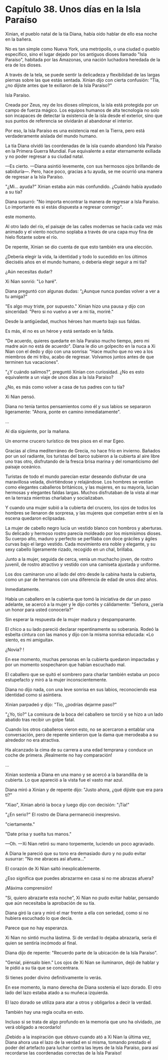 
# Capítulo 38. Unos días en la Isla Paraíso


Xinian, el pueblo natal de la tía Diana, había oído hablar de ello esa noche en la bañera.

No es tan simple como Nueva York, una metrópolis, o una ciudad o pueblo específico, sino el lugar dejado por los antiguos dioses llamado "Isla Paraíso", habitada por las Amazonas, una nación luchadora heredada de la era de los dioses.

A través de la tela, se puede sentir la delicadeza y flexibilidad de las largas piernas sobre las que estás sentada. Xinian dijo con cierta confusión: "Tía, ¿no dijiste antes que te exiliaron de la Isla Paraíso?"

Isla Paraíso.

Creada por Zeus, rey de los dioses olímpicos, la isla está protegida por un campo de fuerza mágico. Los equipos humanos de alta tecnología no solo son incapaces de detectar la existencia de la isla desde el exterior, sino que sus puntos de referencia se olvidarán al abandonar el interior.

Por eso, la Isla Paraíso es una existencia real en la Tierra, pero está verdaderamente aislada del mundo humano.

La tía Diana olvidó las coordenadas de la isla cuando abandonó Isla Paraíso en la Primera Guerra Mundial. Fue equivalente a estar eternamente exiliada y no poder regresar a su ciudad natal.

—Es cierto. —Diana asintió levemente, con sus hermosos ojos brillando de sabiduría—. Pero, hace poco, gracias a tu ayuda, se me ocurrió una manera de regresar a la Isla Paraíso.

"¿Mi... ayuda?" Xinian estaba aún más confundido. ¿Cuándo había ayudado a su tía?

Diana susurró: "No importa encontrar la manera de regresar a Isla Paraíso. Lo importante es si estás dispuesta a regresar conmigo".

este momento.

Al otro lado del río, el paisaje de las calles modernas se hacía cada vez más animado y el viento nocturno soplaba a través de una capa muy fina de hielo flotante sobre el río.

De repente, Xinian se dio cuenta de que esto también era una elección.

¿Debería elegir la vida, la identidad y todo lo sucedido en los últimos dieciséis años en el mundo humano, o debería elegir seguir a mi tía?

¿Aún necesitas dudar?

Xi Nian sonrió: "Lo haré".

Diana preguntó con algunas dudas: “¿Aunque nunca puedas volver a ver a tu amiga?”

"Es algo muy triste, por supuesto." Xinian hizo una pausa y dijo con sinceridad: "Pero si no vuelvo a ver a mi tía, moriré."

Desde la antigüedad, muchos héroes han muerto bajo sus faldas.

Es más, él no es un héroe y está sentado en la falda.

"De acuerdo, quieres quedarte en Isla Paraíso mucho tiempo, pero mi madre aún no está de acuerdo". Diana le dio un golpecito en la nuca a Xi Nian con el dedo y dijo con una sonrisa: "Hace mucho que no veo a los miembros de mi tribu, acabo de regresar. Volvamos juntos antes de que terminen tus vacaciones".

"¿Y cuándo salimos?", preguntó Xinian con curiosidad. ¿No es esto equivalente a un viaje de unos días a la Isla Paraíso?

¿No, es más como volver a casa de tus padres con tu tía?

Xi Nian pensó.

Diana no tenía tantos pensamientos como él y sus labios se separaron ligeramente: "Ahora, ponte en camino inmediatamente".

…

Al día siguiente, por la mañana.

Un enorme crucero turístico de tres pisos en el mar Egeo.

Gracias al clima mediterráneo de Grecia, no hace frío en invierno. Bañados por un sol radiante, los turistas del barco subieron a la cubierta al aire libre uno tras otro, disfrutando de la fresca brisa marina y del romanticismo del paisaje oceánico.

Turistas de todo el mundo parecían estar deseando disfrutar de una maravillosa velada, divirtiéndose y relajándose. Los hombres se vestían como elegantes caballeros británicos, y las mujeres, en su mayoría, lucían hermosas y elegantes faldas largas. Muchos disfrutaban de la vista al mar en la terraza mientras charlaban y socializaban.

Y cuando una mujer subió a la cubierta del crucero, los ojos de todos los hombres se llenaron de sorpresa, y las mujeres que competían entre sí en la escena quedaron eclipsadas.

La mujer de cabello negro lucía un vestido blanco con hombros y aberturas. Su delicado y hermoso rostro parecía moldeado por los mismísimos dioses. Su cuerpo alto, maduro y perfecto se perfilaba con doce gráciles y ágiles curvas bajo el largo vestido. Cada movimiento era noble y elegante, y su sexy cabello ligeramente rizado, recogido en un chal, brillaba.

Junto a la mujer, seguida de cerca, venía un muchacho joven, de rostro juvenil, de rostro atractivo y vestido con una camiseta ajustada y uniforme.

Los dos caminaron uno al lado del otro desde la cabina hasta la cubierta, como un par de hermanos con una diferencia de edad de unos diez años.

Inmediatamente.

Había un caballero en la cubierta que tomó la iniciativa de dar un paso adelante, se acercó a la mujer y le dijo cortés y cálidamente: "Señora, ¿sería un honor para usted conocerla?"

Sin esperar la respuesta de la mujer madura y despampanante.

El chico a su lado pareció declarar repentinamente su soberanía. Rodeó la esbelta cintura con las manos y dijo con la misma sonrisa educada: «Lo siento, es mi amiguita».

¿Novia? !

En ese momento, muchas personas en la cubierta quedaron impactadas y por un momento sospecharon que habían escuchado mal.

El caballero que se quitó el sombrero para charlar también estaba un poco estupefacto y miró a la mujer inconscientemente.

Diana no dijo nada, con una leve sonrisa en sus labios, reconociendo esa identidad como si asintiera.

Xinian parpadeó y dijo: "Tío, ¿podrías dejarme paso?"

"¿Yo, tío?" La comisura de la boca del caballero se torció y se hizo a un lado abatido tras recibir un golpe fatal.

Cuando los otros caballeros vieron esto, no se acercaron a entablar una conversación, pero de repente sintieron que la dama que merodeaba a su alrededor no era atractiva.

Ha alcanzado la cima de su carrera a una edad temprana y conduce un coche de primera. ¡Realmente no hay comparación!

…

Xinian sostenía a Diana en una mano y se acercó a la barandilla de la cubierta. Lo que apareció a la vista fue el vasto mar azul.

Diana miró a Xinian y de repente dijo: "Justo ahora, ¿qué dijiste que era para ti?"

"Xiao", Xinian abrió la boca y luego dijo con decisión: "¡Tía!"

"¿En serio?" El rostro de Diana permaneció inexpresivo.

"ciertamente."

"Date prisa y suelta tus manos."

—Oh. —Xi Nian retiró su mano torpemente, luciendo un poco agraviado.

A Diana le pareció que su tono era demasiado duro y no pudo evitar susurrar: "No me abraces así afuera..."

El corazón de Xi Nian saltó inexplicablemente.

¿Eso significa que puedes abrazarme en casa si no me abrazas afuera?

¡Máxima comprensión!

"Si, quiero abrazarte esta noche", Xi Nian no pudo evitar hablar, pensando que aún necesitaba la aprobación de su tía.

Diana giró la cara y miró el mar frente a ella con seriedad, como si no hubiera escuchado lo que decía.

Parece que no hay esperanza.

Xi Nian no sintió mucha lástima. Si de verdad lo dejaba abrazarla, sería él quien se sentiría incómodo al final.

Diana dijo de repente: "Recuerdo parte de la ubicación de la Isla Paraíso".

"Genial, piénsalo bien." Los ojos de Xi Nian se iluminaron, dejó de hablar y le pidió a su tía que se concentrara.

Si tienes poder divino definitivamente lo verás.

En ese momento, la mano derecha de Diana sostenía el lazo dorado. El otro lado del lazo estaba atado a su muñeca izquierda.

El lazo dorado se utiliza para atar a otros y obligarlos a decir la verdad.

También hay una regla oculta en esto.

Incluso si se trata de algo profundo en la memoria que uno ha olvidado, ¡se verá obligado a recordarlo!

¡Debido a la inspiración que obtuvo cuando ató a Xi Nian la última vez, Diana ahora usa el lazo de la verdad en sí misma, tomando prestado el poder del artefacto para luchar contra las leyes de la Isla Paraíso, para así recordarse las coordenadas correctas de la Isla Paraíso!